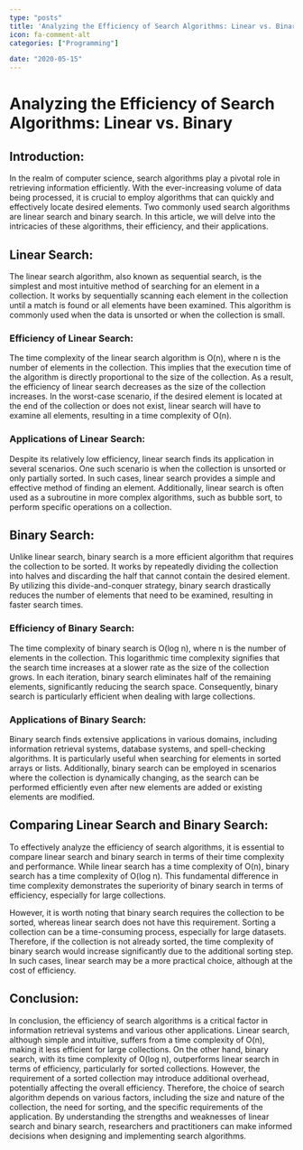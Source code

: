 ```yaml
---
type: "posts"
title: 'Analyzing the Efficiency of Search Algorithms: Linear vs. Binary'
icon: fa-comment-alt
categories: ["Programming"]

date: "2020-05-15"
---
```




# Analyzing the Efficiency of Search Algorithms: Linear vs. Binary

## Introduction:
In the realm of computer science, search algorithms play a pivotal role in retrieving information efficiently. With the ever-increasing volume of data being processed, it is crucial to employ algorithms that can quickly and effectively locate desired elements. Two commonly used search algorithms are linear search and binary search. In this article, we will delve into the intricacies of these algorithms, their efficiency, and their applications.

## Linear Search:
The linear search algorithm, also known as sequential search, is the simplest and most intuitive method of searching for an element in a collection. It works by sequentially scanning each element in the collection until a match is found or all elements have been examined. This algorithm is commonly used when the data is unsorted or when the collection is small.

### Efficiency of Linear Search:
The time complexity of the linear search algorithm is O(n), where n is the number of elements in the collection. This implies that the execution time of the algorithm is directly proportional to the size of the collection. As a result, the efficiency of linear search decreases as the size of the collection increases. In the worst-case scenario, if the desired element is located at the end of the collection or does not exist, linear search will have to examine all elements, resulting in a time complexity of O(n).

### Applications of Linear Search:
Despite its relatively low efficiency, linear search finds its application in several scenarios. One such scenario is when the collection is unsorted or only partially sorted. In such cases, linear search provides a simple and effective method of finding an element. Additionally, linear search is often used as a subroutine in more complex algorithms, such as bubble sort, to perform specific operations on a collection.

## Binary Search:
Unlike linear search, binary search is a more efficient algorithm that requires the collection to be sorted. It works by repeatedly dividing the collection into halves and discarding the half that cannot contain the desired element. By utilizing this divide-and-conquer strategy, binary search drastically reduces the number of elements that need to be examined, resulting in faster search times.

### Efficiency of Binary Search:
The time complexity of binary search is O(log n), where n is the number of elements in the collection. This logarithmic time complexity signifies that the search time increases at a slower rate as the size of the collection grows. In each iteration, binary search eliminates half of the remaining elements, significantly reducing the search space. Consequently, binary search is particularly efficient when dealing with large collections.

### Applications of Binary Search:
Binary search finds extensive applications in various domains, including information retrieval systems, database systems, and spell-checking algorithms. It is particularly useful when searching for elements in sorted arrays or lists. Additionally, binary search can be employed in scenarios where the collection is dynamically changing, as the search can be performed efficiently even after new elements are added or existing elements are modified.

## Comparing Linear Search and Binary Search:
To effectively analyze the efficiency of search algorithms, it is essential to compare linear search and binary search in terms of their time complexity and performance. While linear search has a time complexity of O(n), binary search has a time complexity of O(log n). This fundamental difference in time complexity demonstrates the superiority of binary search in terms of efficiency, especially for large collections.

However, it is worth noting that binary search requires the collection to be sorted, whereas linear search does not have this requirement. Sorting a collection can be a time-consuming process, especially for large datasets. Therefore, if the collection is not already sorted, the time complexity of binary search would increase significantly due to the additional sorting step. In such cases, linear search may be a more practical choice, although at the cost of efficiency.

## Conclusion:
In conclusion, the efficiency of search algorithms is a critical factor in information retrieval systems and various other applications. Linear search, although simple and intuitive, suffers from a time complexity of O(n), making it less efficient for large collections. On the other hand, binary search, with its time complexity of O(log n), outperforms linear search in terms of efficiency, particularly for sorted collections. However, the requirement of a sorted collection may introduce additional overhead, potentially affecting the overall efficiency. Therefore, the choice of search algorithm depends on various factors, including the size and nature of the collection, the need for sorting, and the specific requirements of the application. By understanding the strengths and weaknesses of linear search and binary search, researchers and practitioners can make informed decisions when designing and implementing search algorithms.
